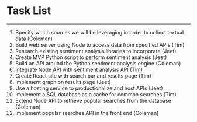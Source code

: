 # Task List
---

1. Specify which sources we will be leveraging in order to collect textual data (Coleman)
2. Build web server using Node to access data from specified APIs (Tim)
3. Research existing sentiment analysis libraries to incorporate (Jeet)
4. Create MVP Python script to perform sentiment analysis (Jeet)
5. Build an API around the Python sentiment analysis engine (Coleman)
6. Integrate Node API with sentiment analysis API (Tim)
7. Create React site with search bar and results page (Tim)
8. Implement graph on results page (Jeet)
9. Use a hosting service to productionalize and host APIs (Jeet)
10. Implement a SQL database as a cache for common searches (Tim)
11. Extend Node API to retrieve popular searches from the database (Coleman)
12. Implement popular searches API in the front end (Coleman)

